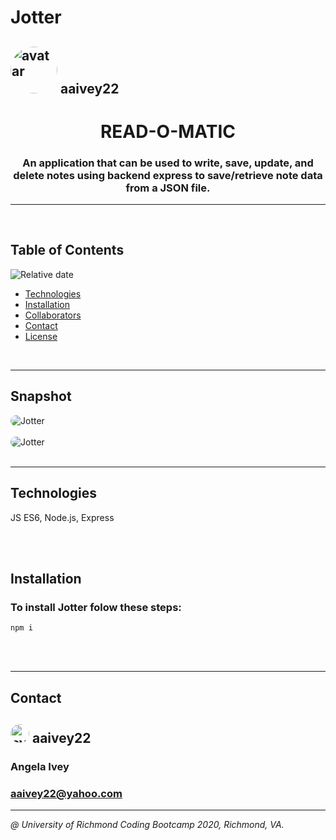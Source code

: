 # Jotter

## <img src="https://avatars1.githubusercontent.com/u/58960456?v=4" alt="avatar" style="border-radius: 50px" width="75" />  aaivey22

# <h1 align="center"> READ-O-MATIC </h1>
<h3 align="center"> An application that can be used to write, save, update, and delete notes using backend express to save/retrieve note data from a JSON file. </h3>

---

<br/>


## Table of Contents
![Relative date](https://img.shields.io/date/1587708833848)
* [Technologies](#technologies)
* [Installation](#installation) 
* [Collaborators](#contact)
* [Contact](#contact)
* [License](#license)

<br/>

---

## Snapshot
<img src="read_screenshot1.png" alt="Jotter" style="border-radius: 20px" />

<br/>
<br/>

<img src="read-gif.gif" alt="Jotter" style="border-radius: 20px" />

<br/>
<br/>

---

## Technologies
JS ES6, Node.js, Express

<br/>
<br/>

## Installation
### To install Jotter folow these steps:

```
npm i
```

<br/>
<br/>

***
## Contact
### 
## <img src="https://avatars1.githubusercontent.com/u/58960456?v=4" alt="avatar" style="border-radius: 20px" width="30" />  aaivey22
### Angela Ivey
### aaivey22@yahoo.com
***

*@ University of Richmond Coding Bootcamp 2020, Richmond, VA.*